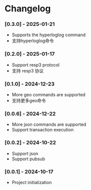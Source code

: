 # Changelog

### [0.3.0] - 2025-01-21
- Supports the hyperloglog command
- 支持hyperloglog命令

### [0.2.0] - 2025-01-17
- Support resp3 protocol
- 支持 resp3 协议

### [0.1.0] - 2024-12-23
- More geo commands are supported
- 支持更多geo命令

### [0.0.6] - 2024-12-22
- More json commands are supported
- Support transaction execution

### [0.0.2] - 2024-10-22
- Support json
- Support pubsub

### [0.0.1] - 2024-10-17
- Project initialization







